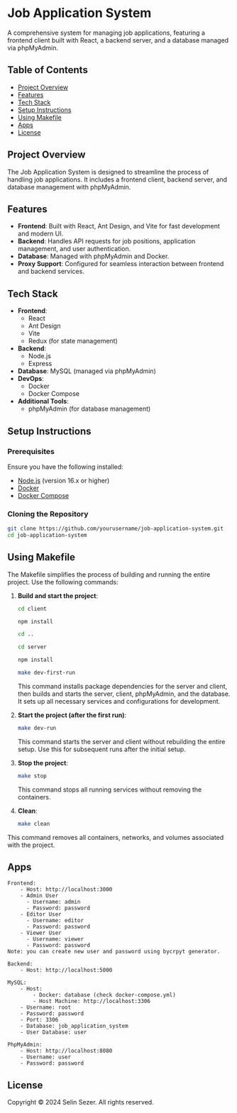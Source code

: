 # Job Application System

A comprehensive system for managing job applications, featuring a frontend client built with React, a backend server, and a database managed via phpMyAdmin.

## Table of Contents

- [Project Overview](#project-overview)
- [Features](#features)
- [Tech Stack](#tech-stack)
- [Setup Instructions](#setup-instructions)
- [Using Makefile](#using-makefile)
- [Apps](#apps)
- [License](#license)

## Project Overview

The Job Application System is designed to streamline the process of handling job applications. It includes a frontend client, backend server, and database management with phpMyAdmin.

## Features

- **Frontend**: Built with React, Ant Design, and Vite for fast development and modern UI.
- **Backend**: Handles API requests for job positions, application management, and user authentication.
- **Database**: Managed with phpMyAdmin and Docker.
- **Proxy Support**: Configured for seamless interaction between frontend and backend services.

## Tech Stack

- **Frontend**:
  - React
  - Ant Design
  - Vite
  - Redux (for state management)
- **Backend**:
  - Node.js
  - Express
- **Database**: MySQL (managed via phpMyAdmin)
- **DevOps**:
  - Docker
  - Docker Compose
- **Additional Tools**:
  - phpMyAdmin (for database management)

## Setup Instructions

### Prerequisites

Ensure you have the following installed:

- [Node.js](https://nodejs.org/) (version 16.x or higher)
- [Docker](https://www.docker.com/products/docker-desktop)
- [Docker Compose](https://docs.docker.com/compose/install/)

### Cloning the Repository

```bash
git clone https://github.com/yourusername/job-application-system.git
cd job-application-system
```
## Using Makefile

The Makefile simplifies the process of building and running the entire project. Use the following commands:

1. **Build and start the project**:

   ```bash
   cd client
   ```
   ```bash
   npm install
   ```
   ```bash
   cd ..
   ```
   ```bash
   cd server
   ```
   ```bash
   npm install
   ```
   ```bash
   make dev-first-run
   ```
   This command installs package dependencies for the server and client, then builds and starts the server, client, phpMyAdmin, and the database. It sets up all necessary services and configurations for development.


2. **Start the project (after the first run)**:

   ```bash
   make dev-run
   ```
   This command starts the server and client without rebuilding the entire setup. Use this for subsequent runs after the initial setup.

3. **Stop the project**:

   ```bash
   make stop
   ```
   This command stops all running services without removing the containers.

4. **Clean**:
   ```bash
   make clean
   ```
  This command removes all containers, networks, and volumes associated with the project.


## Apps

    Frontend:
        - Host: http://localhost:3000
        - Admin User
          - Username: admin
          - Password: password
        - Editor User
          - Username: editor
          - Password: password
        - Viewer User
          - Username: viewer
          - Password: password
    Note: you can create new user and password using bycrpyt generator.

    Backend:
        - Host: http://localhost:5000

    MySQL:
        - Host:
            - Docker: database (check docker-compose.yml)
            - Host Machine: http://localhost:3306
        - Username: root
        - Password: password
        - Port: 3306
        - Database: job_application_system
        - User Database: user

    PhpMyAdmin:
        - Host: http://localhost:8080
        - Username: user
        - Password: password

## License

Copyright © 2024 Selin Sezer. All rights reserved.